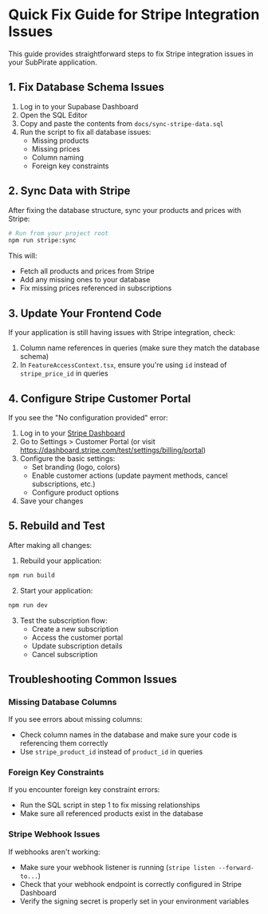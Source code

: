 # Quick Fix Guide for Stripe Integration Issues

This guide provides straightforward steps to fix Stripe integration issues in your SubPirate application.

## 1. Fix Database Schema Issues

1. Log in to your Supabase Dashboard
2. Open the SQL Editor
3. Copy and paste the contents from `docs/sync-stripe-data.sql`
4. Run the script to fix all database issues:
   - Missing products
   - Missing prices
   - Column naming
   - Foreign key constraints

## 2. Sync Data with Stripe

After fixing the database structure, sync your products and prices with Stripe:

```bash
# Run from your project root
npm run stripe:sync
```

This will:
- Fetch all products and prices from Stripe
- Add any missing ones to your database
- Fix missing prices referenced in subscriptions

## 3. Update Your Frontend Code

If your application is still having issues with Stripe integration, check:

1. Column name references in queries (make sure they match the database schema)
2. In `FeatureAccessContext.tsx`, ensure you're using `id` instead of `stripe_price_id` in queries

## 4. Configure Stripe Customer Portal

If you see the "No configuration provided" error:

1. Log in to your [Stripe Dashboard](https://dashboard.stripe.com/test/)
2. Go to Settings > Customer Portal (or visit https://dashboard.stripe.com/test/settings/billing/portal)
3. Configure the basic settings:
   - Set branding (logo, colors)
   - Enable customer actions (update payment methods, cancel subscriptions, etc.)
   - Configure product options
4. Save your changes

## 5. Rebuild and Test

After making all changes:

1. Rebuild your application:
```bash
npm run build
```

2. Start your application:
```bash
npm run dev
```

3. Test the subscription flow:
   - Create a new subscription
   - Access the customer portal
   - Update subscription details
   - Cancel subscription

## Troubleshooting Common Issues

### Missing Database Columns
If you see errors about missing columns:
- Check column names in the database and make sure your code is referencing them correctly
- Use `stripe_product_id` instead of `product_id` in queries

### Foreign Key Constraints
If you encounter foreign key constraint errors:
- Run the SQL script in step 1 to fix missing relationships
- Make sure all referenced products exist in the database

### Stripe Webhook Issues
If webhooks aren't working:
- Make sure your webhook listener is running (`stripe listen --forward-to...`)
- Check that your webhook endpoint is correctly configured in Stripe Dashboard
- Verify the signing secret is properly set in your environment variables 
